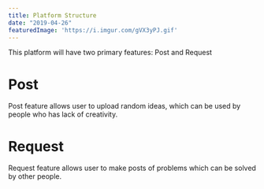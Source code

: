 ```yaml
---
title: Platform Structure
date: "2019-04-26"
featuredImage: 'https://i.imgur.com/gVX3yPJ.gif'
---
```


This platform will have two primary features: Post and Request

<!-- end -->

# Post

Post feature allows user to upload random ideas, which can be used by people who
has lack of creativity.

# Request

Request feature allows user to make posts of problems which can be solved by other
people.
